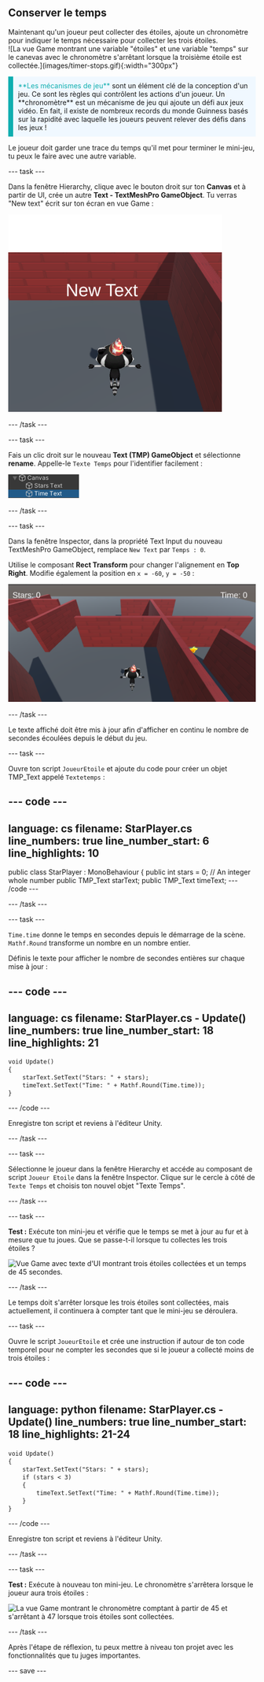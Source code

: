## Conserver le temps

<div style="display: flex; flex-wrap: wrap">
<div style="flex-basis: 200px; flex-grow: 1; margin-right: 15px;">
Maintenant qu'un joueur peut collecter des étoiles, ajoute un chronomètre pour indiquer le temps nécessaire pour collecter les trois étoiles. 
</div>
<div>
![La vue Game montrant une variable "étoiles" et une variable "temps" sur le canevas avec le chronomètre s'arrêtant lorsque la troisième étoile est collectée.](images/timer-stops.gif){:width="300px"}
</div>
</div>

<p style="border-left: solid; border-width:10px; border-color: #0faeb0; background-color: aliceblue; padding: 10px;">
<span style="color: #0faeb0">**Les mécanismes de jeu**</span> sont un élément clé de la conception d'un jeu. Ce sont les règles qui contrôlent les actions d'un joueur. Un **chronomètre** est un mécanisme de jeu qui ajoute un défi aux jeux vidéo. En fait, il existe de nombreux records du monde Guinness basés sur la rapidité avec laquelle les joueurs peuvent relever des défis dans les jeux !
</p>

Le joueur doit garder une trace du temps qu'il met pour terminer le mini-jeu, tu peux le faire avec une autre variable.

--- task ---

Dans la fenêtre Hierarchy, clique avec le bouton droit sur ton **Canvas** et à partir de UI, crée un autre **Text - TextMeshPro GameObject**. Tu verras "New text" écrit sur ton écran en vue Game :

![La vue Game avec un élément de texte de l'UI "New text" affiché sur l'écran.](images/new-timer.png)

--- /task ---

--- task ---

Fais un clic droit sur le nouveau **Text (TMP) GameObject** et sélectionne **rename**. Appelle-le `Texte Temps` pour l'identifier facilement :

![GameObject Temps renommé dans la fenêtre Hierachy.](images/time-gameobject.png)

--- /task ---

--- task ---

Dans la fenêtre Inspector, dans la propriété Text Input du nouveau TextMeshPro GameObject, remplace `New Text` par `Temps : 0`.

Utilise le composant **Rect Transform** pour changer l'alignement en **Top Right**. Modifie également la position en `x = -60`, `y = -50` :

![La fenêtre Inspector avec le menu déroulant Préréglages d'ancrage affiché en haut à droite et les valeurs "Pos x" = -60 et "Pos y" = - 50 mises à jour.](images/reposition-text-timer.png)

--- /task ---

Le texte affiché doit être mis à jour afin d'afficher en continu le nombre de secondes écoulées depuis le début du jeu.

--- task ---

Ouvre ton script `JoueurEtoile` et ajoute du code pour créer un objet TMP_Text appelé `Textetemps` :

--- code ---
---
language: cs filename: StarPlayer.cs line_numbers: true line_number_start: 6
line_highlights: 10
---
public class StarPlayer : MonoBehaviour
{ public int stars = 0; // An integer whole number public TMP_Text starText; public TMP_Text timeText; --- /code ---

--- /task ---

--- task ---

`Time.time` donne le temps en secondes depuis le démarrage de la scène. `Mathf.Round` transforme un nombre en un nombre entier.

Définis le texte pour afficher le nombre de secondes entières sur chaque mise à jour :

--- code ---
---
language: cs filename: StarPlayer.cs - Update() line_numbers: true line_number_start: 18
line_highlights: 21
---

    void Update()
    {
        starText.SetText("Stars: " + stars);
        timeText.SetText("Time: " + Mathf.Round(Time.time));
    }
--- /code ---

Enregistre ton script et reviens à l'éditeur Unity.

--- /task ---

--- task ---

Sélectionne le joueur dans la fenêtre Hierarchy et accéde au composant de script `Joueur Etoile` dans la fenêtre Inspector. Clique sur le cercle à côté de `Texte Temps` et choisis ton nouvel objet "Texte Temps".

--- /task ---

--- task ---

**Test :** Exécute ton mini-jeu et vérifie que le temps se met à jour au fur et à mesure que tu joues. Que se passe-t-il lorsque tu collectes les trois étoiles ?

![Vue Game avec texte d'UI montrant trois étoiles collectées et un temps de 45 secondes.](images/both-texts-updating.gif)

--- /task ---

Le temps doit s'arrêter lorsque les trois étoiles sont collectées, mais actuellement, il continuera à compter tant que le mini-jeu se déroulera.

--- task ---

Ouvre le script `JoueurEtoile` et crée une instruction if autour de ton code temporel pour ne compter les secondes que si le joueur a collecté moins de trois étoiles :

--- code ---
---
language: python filename: StarPlayer.cs - Update() line_numbers: true line_number_start: 18
line_highlights: 21-24
---

    void Update()
    {
        starText.SetText("Stars: " + stars);
        if (stars < 3)
        {
            timeText.SetText("Time: " + Mathf.Round(Time.time));
        }
    }
--- /code ---

Enregistre ton script et reviens à l'éditeur Unity.

--- /task ---

--- task ---

**Test :** Exécute à nouveau ton mini-jeu. Le chronomètre s'arrêtera lorsque le joueur aura trois étoiles :

![La vue Game montrant le chronomètre comptant à partir de 45 et s'arrêtant à 47 lorsque trois étoiles sont collectées.](images/timer-stops.gif)

--- /task ---

Après l'étape de réflexion, tu peux mettre à niveau ton projet avec les fonctionnalités que tu juges importantes.

--- save ---
